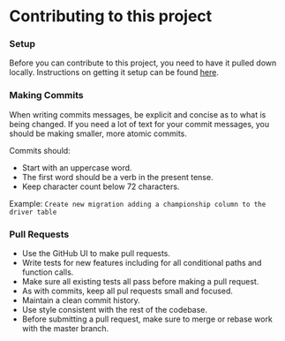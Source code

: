 # Contributing to this project

### Setup

Before you can contribute to this project, you need to have it pulled down locally. Instructions on getting it setup can be found [here](README.md).

### Making Commits

When writing commits messages, be explicit and concise as to what is being changed. If you need a lot of text for your commit messages, you should be making smaller, more atomic commits.

Commits should:

- Start with an uppercase word.
- The first word should be a verb in the present tense.
- Keep character count below 72 characters.

Example: `Create new migration adding a championship column to the driver table`

### Pull Requests

- Use the GitHub UI to make pull requests.
- Write tests for new features including for all conditional paths and function calls.
- Make sure all existing tests all pass before making a pull request.
- As with commits, keep all pul requests small and focused.
- Maintain a clean commit history.
- Use style consistent with the rest of the codebase.
- Before submitting a pull request, make sure to merge or rebase work with the master branch.
